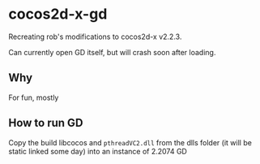 # cocos2d-x-gd

Recreating rob's modifications to cocos2d-x v2.2.3.

Can currently open GD itself, but will crash soon after loading.

## Why
For fun, mostly

## How to run GD
Copy the build libcocos and `pthreadVC2.dll` from the dlls folder (it will be static linked some day) into an instance of 2.2074 GD